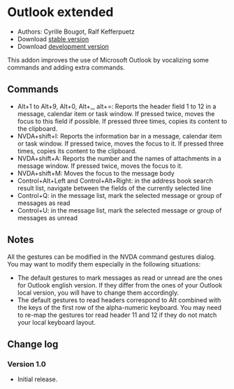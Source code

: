 # Outlook extended

* Authors: Cyrille Bougot, Ralf Kefferpuetz
* Download [stable version][1]
* Download [development version][2]

This addon improves the use of Microsoft Outlook by vocalizing some commands and adding extra commands.

## Commands

* Alt+1 to Alt+9, Alt+0, Alt+_, alt+=: Reports the header field 1 to 12 in a message, calendar item or task window. If pressed twice, moves the focus to this field if possible. If pressed three times, copies its content to the clipboard.
* NVDA+shift+I: Reports the information bar in a message, calendar item or task window. If pressed twice, moves the focus to it. If pressed three times, copies its content to the clipboard.
* NVDA+shift+A: Reports the number and the names of attachments in a message window. If pressed twice, moves the focus to it.
* NVDA+shift+M: Moves the focus to the message body
* Control+Alt+Left and Control+Alt+Right: in the address book search result list, navigate between the fields of the currently selected line
* Control+Q: in the message list, mark the selected message or group of messages as read
* Control+U: in the message list, mark the selected message or group of messages as unread

## Notes

All the gestures can be modified in the NVDA command gestures dialog. You may want to modify them especially in the following situations:
* The default gestures to mark messages as read or unread are the ones for Outlook english version. If they differ from the ones of your Outlook local version, you will have to change them accordingly.
* The default gestures to read headers correspond to Alt combined with the keys of the first row of the alpha-numeric keyboard. You may need to re-map the gestures tor read header 11 and 12 if they do not match your local keyboard layout.

## Change log

### Version 1.0

* Initial release.

[1]: https://github.com/CyrilleB79/OutlookExtended/releases/download/V1.0dev/OutlookExtended-1.0-dev.nvda-addon

[2]: https://github.com/CyrilleB79/OutlookExtended/releases/download/V1.0dev/OutlookExtended-1.0-dev.nvda-addon
